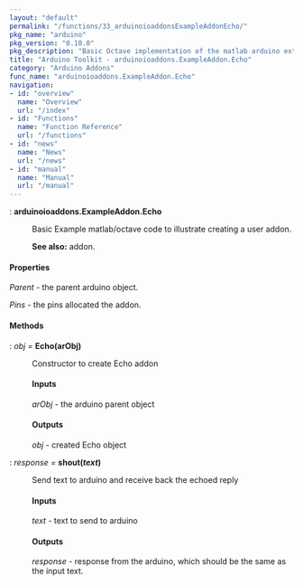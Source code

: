 ```yaml
---
layout: "default"
permalink: "/functions/33_arduinoioaddonsExampleAddonEcho/"
pkg_name: "arduino"
pkg_version: "0.10.0"
pkg_description: "Basic Octave implementation of the matlab arduino extension,  allowing communication to a programmed arduino board to control its  hardware."
title: "Arduino Toolkit - arduinoioaddons.ExampleAddon.Echo"
category: "Arduino Addons"
func_name: "arduinoioaddons.ExampleAddon.Echo"
navigation:
- id: "overview"
  name: "Overview"
  url: "/index"
- id: "Functions"
  name: "Function Reference"
  url: "/functions"
- id: "news"
  name: "News"
  url: "/news"
- id: "manual"
  name: "Manual"
  url: "/manual"
---
```

<dl class="def">
<dt id="index-arduinoioaddons_002eExampleAddon_002eEcho"><span class="category">: </span><span><em></em> <strong>arduinoioaddons.ExampleAddon.Echo</strong><a href='#index-arduinoioaddons_002eExampleAddon_002eEcho' class='copiable-anchor'></a></span></dt>
<dd><p>Basic Example matlab/octave code to illustrate creating
 a user addon. 
</p>

<p><strong>See also:</strong> addon.
 </p></dd></dl>

<span id="Properties"></span><h4 class="subsubheading">Properties</h4>
<p><var>Parent</var> - the parent arduino object.
</p>
<p><var>Pins</var> - the pins allocated the addon.
</p>
<span id="Methods"></span><h4 class="subheading">Methods</h4>
<dl class="def">
<dt id="index-Echo_0028arObj_0029"><span class="category">: </span><span><em><var>obj</var> =</em> <strong>Echo(arObj)</strong><a href='#index-Echo_0028arObj_0029' class='copiable-anchor'></a></span></dt>
<dd><p>Constructor to create Echo addon
 </p><span id="Inputs"></span><h4 class="subsubheading">Inputs</h4>
<p><var>arObj</var> - the arduino parent object
</p>
<span id="Outputs"></span><h4 class="subsubheading">Outputs</h4>
<p><var>obj</var> - created Echo object
 </p></dd></dl>

<dl class="def">
<dt id="index-shout_0028text_0029"><span class="category">: </span><span><em><var>response</var> =</em> <strong>shout(<var>text</var>)</strong><a href='#index-shout_0028text_0029' class='copiable-anchor'></a></span></dt>
<dd><p>Send text to arduino and receive back the echoed reply
</p>
<span id="Inputs-1"></span><h4 class="subsubheading">Inputs</h4>
<p><var>text</var> - text to send to arduino
</p>
<span id="Outputs-1"></span><h4 class="subsubheading">Outputs</h4>
<p><var>response</var> - response from the arduino, which should be the same as 
 the input text.
 </p></dd></dl>